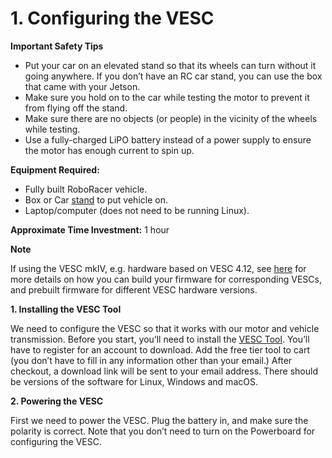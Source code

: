 # 1. Configuring the VESC

**Important Safety Tips**

- Put your car on an elevated stand so that its wheels can turn without it going anywhere. If you don’t have an RC car stand, you can use the box that came with your Jetson.
- Make sure you hold on to the car while testing the motor to prevent it from flying off the stand.
- Make sure there are no objects (or people) in the vicinity of the wheels while testing.
- Use a fully-charged LiPO battery instead of a power supply to ensure the motor has enough current to spin up.

**Equipment Required:**

- Fully built RoboRacer vehicle.
- Box or Car [stand](https://www.amazon.com/Duratrax-Tech-Deluxe-Truck-Stand/dp/B0014T74MS/ref=sr_1_6?keywords=rc%2Bcar%2Bjack&link_code=qs&qid=1584393402&sr=8-6&th=1) to put vehicle on.
- Laptop/computer (does not need to be running Linux).

**Approximate Time Investment:** 1 hour

**Note**

If using the VESC mkIV, e.g. hardware based on VESC 4.12, see [here](https://github.com/Mohamed-Elgouhary/vesc_firmware) for more details on how you can build your firmware for corresponding VESCs, and prebuilt firmware for different VESC hardware versions.

**1. Installing the VESC Tool**

We need to configure the VESC so that it works with our motor and vehicle transmission. Before you start, you’ll need to install the [VESC Tool](https://vesc-project.com/vesc_tool). You’ll have to register for an account to download. Add the free tier tool to cart (you don’t have to fill in any information other than your email.) After checkout, a download link will be sent to your email address. There should be versions of the software for Linux, Windows and macOS.

**2. Powering the VESC**

First we need to power the VESC. Plug the battery in, and make sure the polarity is correct. Note that you don’t need to turn on the Powerboard for configuring the VESC.

